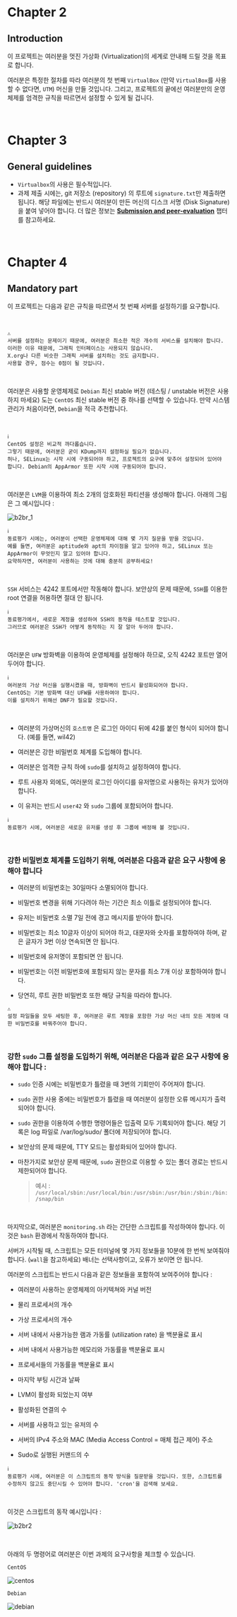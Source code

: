 # Chapter 2

## Introduction

이 프로젝트는 여러분을 멋진 가상화 (Virtualization)의 세계로 안내해 드릴 것을 목표로 합니다.

여러분은 특정한 절차를 따라 여러분의 첫 번째 `VirtualBox` (만약 `VirtualBox`를 사용할 수 없다면, `UTM`) 머신을 만들 것입니다. 
그리고, 프로젝트의 끝에선 여러분만의 운영 체제를 엄격한 규칙을 따르면서 설정할 수 있게 될 겁니다.  

<br>

# Chapter 3

## General guidelines

- `Virtualbox`의 사용은 필수적입니다.
- 과제 제출 시에는, git 저장소 (repository) 의 루트에 `signature.txt`만 제출하면 됩니다. 해당 파일에는 반드시 여러분이 만든 머신의 디스크 서명 (Disk Signature) 을 붙여 넣어야 합니다. 더 많은 정보는 [**Submission and peer-evaluation**](#Chapter-6) 챕터를 참고하세요.

<br>

# Chapter 4

## Mandatory part

이 프로젝트는 다음과 같은 규칙을 따르면서 첫 번째 서버를 설정하기를 요구합니다.  

<br>

```
⚠️
서버를 설정하는 문제이기 때문에, 여러분은 최소한 적은 개수의 서비스를 설치해야 합니다.
이러한 이유 때문에, 그래픽 인터페이스는 사용되지 않습니다. 
X.org나 다른 비슷한 그래픽 서버를 설치하는 것도 금지합니다. 
사용할 경우, 점수는 0점이 될 것입니다.
```

<br>

여러분은 사용할 운영체제로 `Debian` 최신 stable 버전 (테스팅 / unstable 버전은 사용하지 마세요) 도는 `CentOS` 최신 stable 버전 중 하나를 선택할 수 있습니다. 만약 시스템 관리가 처음이라면, `Debian`을 적극 추천합니다.

<br>

```
ℹ️
CentOS 설정은 비교적 까다롭습니다. 
그렇기 때문에, 여러분은 굳이 KDump까지 설정하실 필요가 없습니다. 
허나, SELinux는 시작 시에 구동되어야 하고, 프로젝트의 요구에 맞추어 설정되어 있어야 합니다. Debian의 AppArmor 또한 시작 시에 구동되어야 합니다.
```

<br>

여러분은 `LVM`을 이용하여 최소 2개의 암호화된 파티션을 생성해야 합니다. 아래의 그림은 그 예시입니다 :

![b2br_1](b2br_1.png)

```
ℹ️
동료평가 시에는, 여러분이 선택한 운영체제에 대해 몇 가지 질문을 받을 것입니다. 
예를 들면, 여러분은 aptitude와 apt의 차이점을 알고 있어야 하고, SELinux 또는 AppArmor이 무엇인지 알고 있어야 합니다. 
요약하자면, 여러분이 사용하는 것에 대해 충분히 공부하세요!
```

<br>

`SSH` 서비스는 4242 포트에서만 작동해야 합니다. 보안상의 문제 때문에, `SSH`를 이용한 root 연결을 허용하면 절대 안 됩니다.

```
ℹ️
동료평가에서, 새로운 계정을 생성하여 SSH의 동작을 테스트할 것입니다. 
그러므로 여러분은 SSH가 어떻게 동작하는 지 잘 알아 두어야 합니다.
```

<br>

여러분은 `UFW` 방화벽을 이용하여 운영체제를 설정해야 하므로, 오직 4242 포트만 열어 두어야 합니다.

```
ℹ️
여러분의 가상 머신을 실행시켰을 때, 방화벽이 반드시 활성화되어야 합니다. 
CentOS는 기본 방화벽 대신 UFW를 사용하여야 합니다. 
이를 설치하기 위해선 DNF가 필요할 것입니다.
```

<br>

- 여러분의 가상머신의 `호스트명` 은 로그인 아이디 뒤에 42를 붙인 형식이 되어야 합니다. (예를 들면, wil42)

- 여러분은 강한 비밀번호 체계를 도입해야 합니다.

- 여러분은 엄격한 규칙 하에 `sudo`를 설치하고 설정하여야 합니다.

- 루트 사용자 외에도, 여러분의 로그인 아이디를 유저명으로 사용하는 유저가 있어야 합니다.

- 이 유저는 반드시 `user42` 와 `sudo` 그룹에 포함되어야 합니다.

```
ℹ️
동료평가 시에, 여러분은 새로운 유저를 생성 후 그룹에 배정해 볼 것입니다.
```

<br>

### 강한 비밀번호 체계를 도입하기 위해, 여러분은 다음과 같은 요구 사항에 응해야 합니다

- 여러분의 비밀번호는 30일마다 소멸되어야 합니다.

- 비밀번호 변경을 위해 기다려야 하는 기간은 최소 이틀로 설정되어야 합니다.

- 유저는 비밀번호 소멸 7일 전에 경고 메시지를 받아야 합니다.

- 비밀번호는 최소 10글자 이상이 되어야 하고, 대문자와 숫자를 포함하여야 하며, 같은 글자가 3번 이상 연속되면 안 됩니다.

- 비밀번호에 유저명이 포함되면 안 됩니다.

- 비밀번호는 이전 비밀번호에 포함되지 않는 문자를 최소 7개 이상 포함하여야 합니다.

- 당연히, 루트 권한 비밀번호 또한 해당 규칙을 따라야 합니다.

```
⚠️
설정 파일들을 모두 세팅한 후, 여러분은 루트 계정을 포함한 가상 머신 내의 모든 계정에 대한 비밀번호를 바꿔주어야 합니다.
```

<br>

### 강한 `sudo` 그룹 설정을 도입하기 위해, 여러분은 다음과 같은 요구 사항에 응해야 합니다 :

- `sudo` 인증 시에는 비밀번호가 틀렸을 때 3번의 기회만이 주어져야 합니다.

- `sudo` 권한 사용 중에는 비밀번호가 틀렸을 때 여러분이 설정한 오류 메시지가 출력되어야 합니다.

- `sudo` 권한을 이용하여 수행한 명령어들은 입출력 모두 기록되어야 합니다. 해당 기록은 log 파일로 /var/log/sudo/ 폴더에 저장되어야 합니다.

- 보안상의 문제 때문에, TTY 모드는 활성화되어 있어야 합니다.

- 마찬가지로 보안상 문제 때문에, `sudo` 권한으로 이용할 수 있는 폴더 경로는 반드시 제한되어야 합니다.
  > 예시 :
  > `/usr/local/sbin:/usr/local/bin:/usr/sbin:/usr/bin:/sbin:/bin:/snap/bin`

<br>

마지막으로, 여러분은 `monitoring.sh` 라는 간단한 스크립트를 작성하여야 합니다. 이것은 `bash` 환경에서 작동하여야 합니다.

서버가 시작될 때, 스크립트는 모든 터미널에 몇 가지 정보들을 10분에 한 번씩 보여줘야 합니다. (`wall`을 참고하세요) 배너는 선택사항이고, 오류가 보이면 안 됩니다.

여러분의 스크립트는 반드시 다음과 같은 정보들을 포함하여 보여주어야 합니다 :

- 여러분이 사용하는 운영체제의 아키텍쳐와 커널 버전

- 물리 프로세서의 개수

- 가상 프로세서의 개수

- 서버 내에서 사용가능한 램과 가동률 (utilization rate) 을 백분율로 표시

- 서버 내에서 사용가능한 메모리와 가동률을 백분율로 표시

- 프로세서들의 가동률을 백분율로 표시

- 마지막 부팅 시간과 날짜

- LVM이 활성화 되었는지 여부

- 활성화된 연결의 수

- 서버를 사용하고 있는 유저의 수

- 서버의 IPv4 주소와 MAC (Media Access Control = 매체 접근 제어) 주소

- Sudo로 실행된 커맨드의 수

```
ℹ️
동료평가 시에, 여러분은 이 스크립트의 동작 방식을 질문받을 것입니다. 또한, 스크립트를 수정하지 않고도 중단시킬 수 있어야 합니다. 'cron'을 검색해 보세요.
```

<br>

이것은 스크립트의 동작 예시입니다 :

![b2br2](https://user-images.githubusercontent.com/45174177/171101665-715baec2-1214-4e31-8794-32765d42f4c5.png)

<br>

아래의 두 명령어로 여러분은 이번 과제의 요구사항을 체크할 수 있습니다.

`CentOS`

![centos](https://user-images.githubusercontent.com/45174177/171101830-1ac06fd0-b379-4c23-a421-d9e03c70ec48.png)

`Debian`

![debian](https://user-images.githubusercontent.com/45174177/171101899-764e1424-85ab-4737-b2ce-2c878d55fea8.png)

